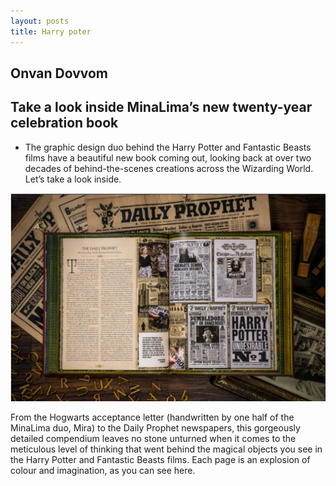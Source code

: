 ```yaml
---
layout: posts
title: Harry poter
---
```


## Onvan Dovvom

 ## Take a look inside MinaLima’s new twenty-year celebration book
- The graphic design duo behind the Harry Potter and Fantastic Beasts films have a beautiful new book coming out, looking back at over two decades of behind-the-scenes creations across the Wizarding World. Let’s take a look inside.




![alt text](../assets/images/Untitled.jpg "Picture")



From the Hogwarts acceptance letter (handwritten by one half of the MinaLima duo, Mira) to the Daily Prophet newspapers, this gorgeously detailed compendium leaves no stone unturned when it comes to the meticulous level of thinking that went behind the magical objects you see in the Harry Potter and Fantastic Beasts films. Each page is an explosion of colour and imagination, as you can see here.

